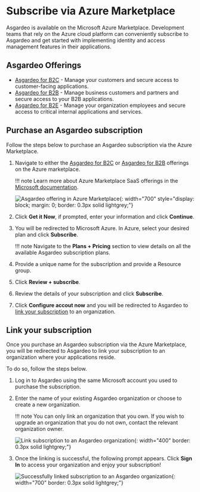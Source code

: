 # Subscribe via Azure Marketplace

Asgardeo is available on the Microsoft Azure Marketplace. Development teams that rely on the Azure cloud platform can conveniently subscribe to Asgardeo and get started with implementing identity and access management features in their applications.

## Asgardeo Offerings

- [Asgardeo for B2C](https://azuremarketplace.microsoft.com/en-us/marketplace/apps/wso2inc1602241248883.asgardeo_b2c?tab=Overview) - Manage your customers and secure access to customer-facing applications.
- [Asgardeo for B2B](https://azuremarketplace.microsoft.com/en-us/marketplace/apps/wso2inc1602241248883.asgardeo_b2b?tab=Overview) - Manage business customers and partners and secure access to your B2B applications.
- [Asgardeo for B2E](https://azuremarketplace.microsoft.com/en-us/marketplace/apps/wso2inc1602241248883.asgardeo_b2e_enterprise?tab=Overview) - Manage your organization employees and secure access to critical internal applications and services.

## Purchase an Asgardeo subscription

Follow the steps below to purchase an Asgardeo subscription via the Azure Marketplace.

1. Navigate to either the [Asgardeo for B2C](https://azuremarketplace.microsoft.com/en-us/marketplace/apps/wso2inc1602241248883.asgardeo_b2c?tab=Overview) or [Asgardeo for B2B](https://azuremarketplace.microsoft.com/en-us/marketplace/apps/wso2inc1602241248883.asgardeo_b2b?tab=Overview) offerings on the Azure marketplace.

    !!! note
        Learn more about Azure Marketplace SaaS offerings in the [Microsoft documentation](https://learn.microsoft.com/en-us/marketplace/purchase-saas-offer-in-azure-portal).

    ![Asgardeo offering in Azure Marketplace]({{base_path}}/assets/img/guides/subscriptions/asgardeo-offering-azure-marketplace.png){: width="700" style="display: block; margin: 0; border: 0.3px solid lightgrey;"}


2. Click **Get it Now**, if prompted, enter your information and click **Continue**.

3. You will be redirected to Microsoft Azure. In Azure, select your desired plan and click **Subscribe**.

    !!! note
        Navigate to the **Plans + Pricing** section to view details on all the available Asgardeo subscription plans.

4. Provide a unique name for the subscription and provide a Resource group.

5. Click **Review + subscribe**.

6. Review the details of your subscription and click **Subscribe**.

7. Click **Configure accout now** and you will be redirected to Asgardeo to [link your subscription](#link-your-subscription) to an organization.


## Link your subscription

Once you purchase an Asgardeo subscription via the Azure Marketplace, you will be redirected to Asgardeo to link your subscription to an organization where your applications reside.

To do so, follow the steps below.

1. Log in to Asgardeo using the same Microsoft account you used to purchase the subscription.

2. Enter the name of your existing Asgardeo organization or choose to create a new organization.

    !!! note
        You can only link an organization that you own. If you wish to upgrade an organization that you do not own, contact the relevant organization owner.

    ![Link subscription to an Asgardeo organization]({{base_path}}/assets/img/guides/subscriptions/link-asgardeo-subscription-with-organization.png){: width="400" border: 0.3px solid lightgrey;"}

3. Once the linking is successful, the following prompt appears. Click **Sign In** to access your organization and enjoy your subscription!

    ![Successfully linked subscription to an Asgardeo organization]({{base_path}}/assets/img/guides/subscriptions/subscription-link-successful.png){: width="700" border: 0.3px solid lightgrey;"}